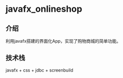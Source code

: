 # javafx_onlineshop

## 介绍

利用javafx搭建的界面化App，实现了购物商城的简单功能。

## 技术栈

javafx + css + jdbc + screenbuild
